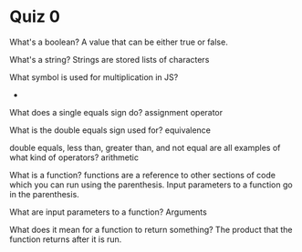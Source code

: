 # Quiz 0

What's a boolean?
A value that can be either true or false.

What's a string?
Strings are stored lists of characters

What symbol is used for multiplication in JS?

-

What does a single equals sign do?
assignment operator

What is the double equals sign used for?
equivalence

double equals, less than, greater than, and not equal are all examples of what kind of operators?
arithmetic

What is a function?
functions are a reference to other sections of code which you can run using the parenthesis. Input parameters to a function go in the parenthesis.

What are input parameters to a function?
Arguments

What does it mean for a function to return something?
The product that the function returns after it is run.
